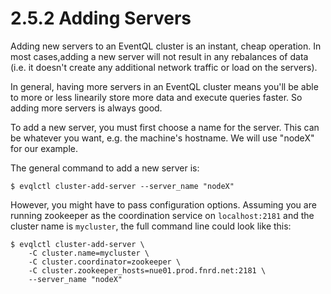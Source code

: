 2.5.2 Adding Servers
====================

Adding new servers to an EventQL cluster is an instant, cheap operation. In
most cases,adding a new server will not result in any rebalances of data (i.e.
it doesn't create any additional network traffic or load on the servers).

In general, having more servers in an EventQL cluster means you'll be able to
more or less linearily store more data and execute queries faster. So adding
more servers is always good.

To add a new server, you must first choose a name for the server. This can be
whatever you want, e.g. the machine's hostname. We will use "nodeX" for our
example.

The general command to add a new server is:

    $ evqlctl cluster-add-server --server_name "nodeX"

However, you might have to pass configuration options. Assuming you are running
zookeeper as the coordination service on `localhost:2181` and the cluster name
is `mycluster`, the full command line could look like this:


    $ evqlctl cluster-add-server \
        -C cluster.name=mycluster \
        -C cluster.coordinator=zookeeper \
        -C cluster.zookeeper_hosts=nue01.prod.fnrd.net:2181 \
        --server_name "nodeX"


